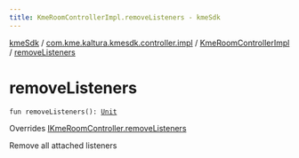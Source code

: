 ```yaml
---
title: KmeRoomControllerImpl.removeListeners - kmeSdk
---
```


[kmeSdk](../../index.html) / [com.kme.kaltura.kmesdk.controller.impl](../index.html) / [KmeRoomControllerImpl](index.html) / [removeListeners](./remove-listeners.html)

# removeListeners

`fun removeListeners(): `[`Unit`](https://kotlinlang.org/api/latest/jvm/stdlib/kotlin/-unit/index.html)

Overrides [IKmeRoomController.removeListeners](../../com.kme.kaltura.kmesdk.controller/-i-kme-room-controller/remove-listeners.html)

Remove all attached listeners

